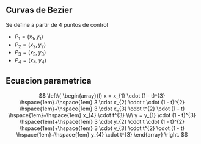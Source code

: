 ## Curvas de Bezier

Se define a partir de 4 puntos de control

- $P_{1} = (x_{1}, y_{1})$
- $P_{2} = (x_{2}, y_{2})$
- $P_{3} = (x_{3}, y_{3})$
- $P_{4} = (x_{4}, y_{4})$

## Ecuacion parametrica  

$$
    \left\{ 
        \begin{array}{l}
            x = 
                x_{1} \cdot (1 - t)^{3} 
                \hspace{1em}+\hspace{1em}
                3 \cdot x_{2} \cdot t \cdot (1 - t)^{2}
                \hspace{1em}+\hspace{1em}
                3 \cdot x_{3} \cdot t^{2} \cdot (1 - t)
                \hspace{1em}+\hspace{1em}
                x_{4} \cdot t^{3}
            \\\\
            y =    
                y_{1} \cdot (1 - t)^{3} 
                \hspace{1em}+\hspace{1em}
                3 \cdot y_{2} \cdot t \cdot (1 - t)^{2}
                \hspace{1em}+\hspace{1em}
                3 \cdot y_{3} \cdot t^{2} \cdot (1 - t)
                \hspace{1em}+\hspace{1em}
                y_{4} \cdot t^{3}
        \end{array} 
    \right.
$$